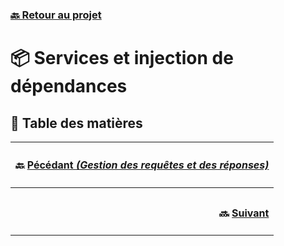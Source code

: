 ### [🔙 Retour au projet](https://github.com/theox33/Stage-Technique/blob/main/first-nest-app/HOME.md)

# 📦 Services et injection de dépendances

## 📑 Table des matières

|<div align="left"><h4>🔙 <a href="https://github.com/theox33/Stage-Technique/blob/main/first-nest-app/Gestion%20des%20requ%C3%AAtes%20et%20des%20r%C3%A9ponses.md">Pécédant *(Gestion des requêtes et des réponses)*</a></h3></div>|
|---|
|<div align="left"></div>|
|<div align="right"><h4>🔜 <a href="">Suivant</a></h4></div>|
